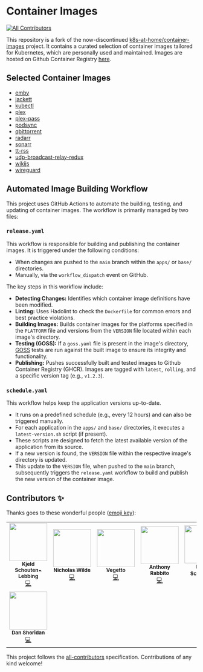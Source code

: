 # Container Images
<!-- ALL-CONTRIBUTORS-BADGE:START - Do not remove or modify this section -->
[![All Contributors](https://img.shields.io/badge/all_contributors-8-orange.svg?style=flat-square)](#contributors-)
<!-- ALL-CONTRIBUTORS-BADGE:END -->

This repository is a fork of the now-discontinued [k8s-at-home/container-images](https://github.com/k8s-at-home/container-images) project. It contains a curated selection of container images tailored for Kubernetes, which are personally used and maintained. Images are hosted on Github Container Registry [here](https://github.com/c0depool?tab=packages&repo_name=container-images).

## Selected Container Images

- [emby](./apps/emby/)
- [jackett](./apps/jackett/)
- [kubectl](./apps/kubectl/)
- [plex](./apps/plex/)
- [plex-pass](./apps/plex-pass/)
- [podsync](./apps/podsync/)
- [qbittorrent](./apps/qbittorrent/)
- [radarr](./apps/radarr/)
- [sonarr](./apps/sonarr/)
- [tt-rss](./apps/tt-rss/)
- [udp-broadcast-relay-redux](./apps/udp-broadcast-relay-redux/)
- [wikijs](./apps/wikijs/)
- [wireguard](./apps/wireguard/)

## Automated Image Building Workflow

This project uses GitHub Actions to automate the building, testing, and updating of container images. The workflow is primarily managed by two files:

### `release.yaml`
This workflow is responsible for building and publishing the container images. It is triggered under the following conditions:
- When changes are pushed to the `main` branch within the `apps/` or `base/` directories.
- Manually, via the `workflow_dispatch` event on GitHub.

The key steps in this workflow include:
- **Detecting Changes:** Identifies which container image definitions have been modified.
- **Linting:** Uses Hadolint to check the `Dockerfile` for common errors and best practice violations.
- **Building Images:** Builds container images for the platforms specified in the `PLATFORM` file and versions from the `VERSION` file located within each image's directory.
- **Testing (GOSS):** If a `goss.yaml` file is present in the image's directory, [GOSS](https://github.com/goss-org/goss) tests are run against the built image to ensure its integrity and functionality.
- **Publishing:** Pushes successfully built and tested images to Github Container Registry (GHCR). Images are tagged with `latest`, `rolling`, and a specific version tag (e.g., `v1.2.3`).

### `schedule.yaml`
This workflow helps keep the application versions up-to-date.
- It runs on a predefined schedule (e.g., every 12 hours) and can also be triggered manually.
- For each application in the `apps/` and `base/` directories, it executes a `latest-version.sh` script (if present).
- These scripts are designed to fetch the latest available version of the application from its source.
- If a new version is found, the `VERSION` file within the respective image's directory is updated.
- This update to the `VERSION` file, when pushed to the `main` branch, subsequently triggers the `release.yaml` workflow to build and publish the new version of the container image.

## Contributors ✨

Thanks goes to these wonderful people ([emoji key](https://allcontributors.org/docs/en/emoji-key)):

<!-- ALL-CONTRIBUTORS-LIST:START - Do not remove or modify this section -->
<!-- prettier-ignore-start -->
<!-- markdownlint-disable -->
<table>
  <tr>
    <td align="center"><a href="http://schouten-lebbing.nl"><img src="https://avatars.githubusercontent.com/u/7613738?v=4?s=100" width="100px;" alt=""/><br /><sub><b>Kjeld Schouten-Lebbing</b></sub></a><br /><a href="https://github.com/k8s-at-home/container-images/commits?author=Ornias1993" title="Code">💻</a></td>
    <td align="center"><a href="https://nicholaswilde.github.io/"><img src="https://avatars.githubusercontent.com/u/600019?v=4?s=100" width="100px;" alt=""/><br /><sub><b>Nicholas Wilde</b></sub></a><br /><a href="https://github.com/k8s-at-home/container-images/commits?author=nicholaswilde" title="Code">💻</a></td>
    <td align="center"><a href="https://github.com/angelnu"><img src="https://avatars.githubusercontent.com/u/4406403?v=4?s=100" width="100px;" alt=""/><br /><sub><b>Vegetto</b></sub></a><br /><a href="https://github.com/k8s-at-home/container-images/commits?author=angelnu" title="Code">💻</a></td>
    <td align="center"><a href="http://anthonyrabbito.com"><img src="https://avatars.githubusercontent.com/u/25143877?v=4?s=100" width="100px;" alt=""/><br /><sub><b>Anthony Rabbito</b></sub></a><br /><a href="https://github.com/k8s-at-home/container-images/commits?author=anthr76" title="Code">💻</a></td>
    <td align="center"><a href="https://github.com/bjw-s"><img src="https://avatars.githubusercontent.com/u/6213398?v=4?s=100" width="100px;" alt=""/><br /><sub><b>Bᴇʀɴᴅ Sᴄʜᴏʀɢᴇʀs</b></sub></a><br /><a href="https://github.com/k8s-at-home/container-images/commits?author=bjw-s" title="Code">💻</a></td>
    <td align="center"><a href="https://github.com/onedr0p"><img src="https://avatars.githubusercontent.com/u/213795?v=4?s=100" width="100px;" alt=""/><br /><sub><b>ᗪєνιη ᗷυнʟ</b></sub></a><br /><a href="https://github.com/k8s-at-home/container-images/commits?author=onedr0p" title="Code">💻</a></td>
    <td align="center"><a href="https://cajun.pro"><img src="https://avatars.githubusercontent.com/u/15788890?v=4?s=100" width="100px;" alt=""/><br /><sub><b>Nicholas St. Germain</b></sub></a><br /><a href="https://github.com/k8s-at-home/container-images/commits?author=DirtyCajunRice" title="Code">💻</a></td>
  </tr>
  <tr>
    <td align="center"><a href="https://github.com/djs52"><img src="https://avatars.githubusercontent.com/u/1466018?v=4?s=100" width="100px;" alt=""/><br /><sub><b>Dan Sheridan</b></sub></a><br /><a href="https://github.com/k8s-at-home/container-images/commits?author=djs52" title="Code">💻</a></td>
  </tr>
</table>

<!-- markdownlint-restore -->
<!-- prettier-ignore-end -->

<!-- ALL-CONTRIBUTORS-LIST:END -->

This project follows the [all-contributors](https://github.com/all-contributors/all-contributors) specification. Contributions of any kind welcome!
